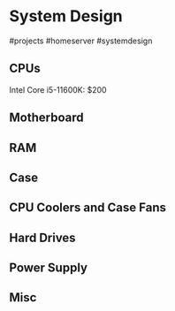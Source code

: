 # System Design
#projects #homeserver #systemdesign

## CPUs
Intel Core i5-11600K: $200 

## Motherboard


## RAM

## Case

## CPU Coolers and Case Fans

## Hard Drives

## Power Supply

## Misc